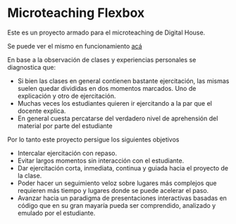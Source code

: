 # Microteaching Flexbox

Este es un proyecto armado para el microteaching de Digital House.

Se puede ver el mismo en funcionamiento [acá](http://flex-presentation.s3-website-sa-east-1.amazonaws.com/index.html)

En base a la observación de clases y experiencias personales se diagnostica que:

-   Si bien las clases en general contienen bastante ejercitación, las mismas suelen quedar divididas en dos momentos marcados. Uno de explicación y otro de ejercitación.
-   Muchas veces los estudiantes quieren ir ejercitando a la par que el docente explica.
-   En general cuesta percatarse del verdadero nivel de aprehensión del material por parte del estudiante

Por lo tanto este proyecto persigue los siguientes objetivos

-   Intercalar ejercitación con repaso.
-   Evitar largos momentos sin interacción con el estudiante.
-   Dar ejercitación corta, inmediata, continua y guiada hacia el proyecto de la clase.
-   Poder hacer un seguimiento veloz sobre lugares más complejos que requieren más tiempo y lugares donde se puede acelerar el paso.
-   Avanzar hacia un paradigma de presentaciones interactivas basadas en código que en su gran mayaría pueda ser comprendido, analizado y emulado por el estudiante.
